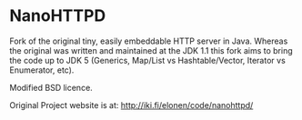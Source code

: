 NanoHTTPD
=========

Fork of the original tiny, easily embeddable HTTP server in Java.  Whereas the original 
was written and maintained at the JDK 1.1 this fork aims to bring the code up to JDK 5
(Generics, Map/List vs Hashtable/Vector, Iterator vs Enumerator, etc).

Modified BSD licence.

Original Project website is at: http://iki.fi/elonen/code/nanohttpd/
